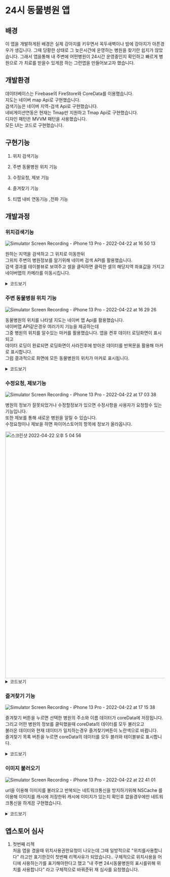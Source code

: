 # 24시 동물병원 앱

## 배경
이 앱을 개발하게된 배경은 실제 강아지를 키우면서 꼭두새벽이나 밤에 강아지가 아픈경우가 생깁니다. 그때 당황한 상태로 그 늦은시간에 운영하는 병원을 찾기란 쉽지가 않았습니다. 그래서 앱을통해 내 주변에 어떤병원이 24시간 운영중인지 확인하고 빠르게 병원으로 가 치료를 받을수 있게끔 하는 그런앱을 만들어보고자 했습니다.    

   
## 개발환경
데이터베이스는 Firebase의 FireStore와 CoreData를 이용했습니다.   
지도는 네이버 map Api로 구현했습니다.   
검색기능은 네이버 지역-검색 Api로 구현했습니다.    
네비게이션연동은 현재는 Tmap만 지원하고 Tmap Api로 구현했습니다.   
디자인 패턴은 MVVM 패턴을 사용했습니다.   
모든 UI는 코드로 구현했습니다.   


## 구현기능
1. 위치 검색기능   
   
2. 주변 동물병원 위치 기능   
   
3. 수정요청, 제보 기능   
   
4. 즐겨찾기 기능   
   
5. 티맵 내비 연동기능 ,전화 기능    
   

## 개발과정



### 위치검색기능

![Simulator Screen Recording - iPhone 13 Pro - 2022-04-22 at 16 50 13](https://user-images.githubusercontent.com/93653997/164642882-f7b2a238-42f7-4bfe-afe1-63faf7a6966f.gif)


원하는 지역을 검색하고 그 위치로 이동한뒤   
그위치 주변의 병원정보를 알기위해 네이버 검색 API를 활용했습니다.   
검색 결과를 테이블뷰로 보여주고 셀을 클릭하면 클릭한 셀의 해당지역 좌표값을 가지고   
네이버맵의 카메라를 이동시킵니다.   
<details>
<summary>코드보기</summary>

네이버 검색 결과를 URL세션을 이용해 JSON형태로 받아와 모델로 만드는 코드  

```swift
static func fetchSearchService(queryValue: String, compltion: @escaping (Result<[SearchModel], Error>) -> Void) {
        DispatchQueue.global(qos: .default).async {
            let clientID = "AZNe9xs00tGIlUvyHPXj"
            let secretID = "XbdL_MZyWc"
            
            let query = "https://openapi.naver.com/v1/search/local.json?query=\(queryValue)&display=10&start=1&sort=random"
            
            guard let encodedQuery = query.addingPercentEncoding(withAllowedCharacters: NSCharacterSet.urlQueryAllowed) else {return}
            
            guard let url = URL(string: encodedQuery) else {return}
            
            var requestURL = URLRequest(url: url)
            
            requestURL.addValue(clientID, forHTTPHeaderField: "X-Naver-Client-Id")
            requestURL.addValue(secretID, forHTTPHeaderField: "X-Naver-Client-Secret")
            
            URLSession.shared.dataTask(with: requestURL) { data, respones, error in
                if error != nil {
                    compltion(.failure(error!))
                    return
                }
                
                guard let data = data else {
                    return
                }
                
                do {
                    let decodeData = try JSONDecoder().decode(SearchModelList.self, from: data)
                    let searhModels = decodeData.items.map {
                        SearchModel(name: $0.title, address: $0.roadAddress, x: $0.mapx, y: $0.mapy)
                    }
                    compltion(.success(searhModels))
                } catch {
                }
            }.resume()
        }
        
    }
}

```

받아온 모델을 통해 뷰에 보여줄 Viewmodel 코드   
데이터를 받기 시작한 시점과 끝난시점을 알기위해    
loddingStart와 lodingEnd 를만들었고    
이로인해 받아오는중의 로딩뷰를 표시했음    
델리게이트 패턴으로 HomeViewController에 lating값을 전달하고   
그 값을 이용해 카메라를 이동시켰음

```swift
final class SearchViewModel {
    
    var models : [SearchModel] = []
    
    var loddingStart: () -> Void = {}
    
    var lodingEnd: () -> Void = {}
    
    func count() -> Int {
        return models.count
    }
    
    func name(index: Int) -> String {
        return models[index].name.components(separatedBy: ["b","/","<",">"]).joined()
    }
    
    func address(index: Int) -> String {
        return models[index].address
    }
    
    func lating(index: Int) -> NMGLatLng {
        guard let xInt = Int(models[index].x) else {return NMGLatLng()}
        guard let yInt = Int(models[index].y) else {return NMGLatLng()}
        let xDouble = Double(xInt)
        let yDouble = Double(yInt)
        let tm = NMGTm128(x: xDouble, y: yDouble)
        let lating = tm.toLatLng()
        return lating
    }
    
    func fetch(searhText: String) {
        loddingStart()
        SearchService.fetchSearchService(queryValue: searhText) { [weak self] result in
             switch result {
             case .success(let models):
                 self?.models = models
                 self?.lodingEnd()
             case .failure(_):
                 self?.lodingEnd()
             }
        }
    }
}





```

델리게이트 패턴

```swift
protocol SearchViewDelegate: AnyObject {
    func locationData(lating: NMGLatLng)
}

func tableView(_ tableView: UITableView, didSelectRowAt indexPath: IndexPath) {
        guard let lating = searchViewModel?.lating(index: indexPath.row) else {return}
        delegate?.locationData(lating: lating)
        navigationController?.popViewController(animated: true)
        
        
    }
```
</details>




   
### 주변 동물병원 위치 기능    
![Simulator Screen Recording - iPhone 13 Pro - 2022-04-22 at 16 29 26](https://user-images.githubusercontent.com/93653997/164627998-dbfbf64c-405d-46d4-a186-9052abed6be2.gif)


동물병원의 위치를 나타낼 지도는 네이버 맵 Api를 활용했습니다.    
네이버맵 API같은경우 여러가지 기능을 제공하는데       
그중 병원의 위치를 알수있는 마커를 활용했습니다.
앱을 켠후 데이터 로딩화면이 표시되고   
데이터 로딩이 완료되면 로딩화면이 사라진후에 받아온 데이터를 반복문을 활용해 마커로 표시합니다.   
그럼 결과적으로 화면에 모든 동물병원의 위치가 마커로 표시됩니다.
<details>
<summary>코드보기</summary>

파이어베이스에서 데이터를 받아와 모델로 만드는 Service 코드

```swift
struct HospitalService {
    static func fetchHospital(compltion: @escaping (Result<[HospitalModel],Error>) -> Void) {
        let db = Firestore.firestore().collection("hospital")
        db.getDocuments() { snapshot, error in
            if let error = error {
                compltion(.failure(error))
                return
            }
            guard let doc = snapshot?.documents else {return}
            let model = doc.map {
                HospitalModel(dic: $0.data())
            }
            compltion(.success(model))
        }
    }
}
```
  
ViewModel 코드   
데이터를 받은게 끝나는 시점을 알기위해 만든 lodingEnd   
이 클로져를 이용해 로딩이 끝난 시점에 뷰를 보여줌   

```swift
final class HospitalViewModel {
    

    var models: [HospitalModel] = []
    
    var lodingEnd: () -> Void = {}
    
    func fetch() {
        HospitalService.fetchHospital { [weak self] result in
            switch result {
            case .success(let model):
                self?.models = model
                self?.lodingEnd()
            case .failure(_):
                self?.lodingEnd()
            }
        }
    }
}

```

이 viewModel을 이용해 반복문을 통해 마커를 생성하는 코드   
viewModel에서 만든 lodingEnd 클료져가 호출되면 아래 함수가 호출됨   

```swift
private func lodingViewOFF() {
        //네이버 공식문서에서 같은 이미지를 쓰는경우 오버레이 이미지를 하나만 생성해서 사용해야한다고 합니다.
        let image = NMFOverlayImage(name: "마커이미지")
        loadingView.removeFromSuperview()
        DispatchQueue.global(qos: .default).async { [weak self] in
            for models in self!.hospitalViewModel.models {
                let marker = NMFMarker()
                marker.iconImage = image
                marker.position = NMGLatLng(lat: models.x, lng: models.y)
                marker.width = 40
                marker.height = 60
                marker.touchHandler = { [weak self] (ovrlay: NMFOverlay) -> Bool in
                    self?.marker.mapView = nil
                    self?.containerView.viewModel = DetailViewModel(model: models)
                    self?.animatePresentContainer()
                    self?.selectCameraZoom()
                    let camUpdate = NMFCameraUpdate(scrollTo: NMGLatLng(lat: models.x, lng: models.y))
                    self?.naverMapView.moveCamera(camUpdate)
                    return true
                }
                DispatchQueue.main.async { [weak self] in
                    marker.mapView = self?.naverMapView
                }
            }
        }
    }
```
</details>



### 수정요청, 제보기능

![Simulator Screen Recording - iPhone 13 Pro - 2022-04-22 at 17 03 38](https://user-images.githubusercontent.com/93653997/164645152-cef8e7a0-2c26-49fc-ab2a-729c620fc962.gif)


병원의 정보가 잘못되었거나 수정할정보가 있으면 수정사항을 사용자가 요청할수 있는 기능입니다.   
또한 제보를 통해 새로운 병원을 알릴 수 있습니다.     
수정요청이나 제보을 하면 파이어스토어의 항목에 정보가 올라옵니다.   

<img width="779" alt="스크린샷 2022-04-22 오후 5 04 56" src="https://user-images.githubusercontent.com/93653997/164645445-aaefcce1-3dae-4baa-87c7-5142670c9d74.png">

   
<details>
<summary>코드보기</summary>


제보, 수정요청 서비스 코드
```swift
struct EditService {
    static func uploadEditData(type: String, name: String, text: String,compliton: @escaping (Error?) -> Void) {
        let db = Firestore.firestore().collection(type)
        db.document().setData(["병원이름": name,"수정내용" : text]) { error in
            compliton(error)
        }
    }
    
    static func report(name: String, address: String, compltion: @escaping (Error?) -> Void) {
        let db = Firestore.firestore().collection("새로운 병원 제보")
        db.document().setData(["병원이름": name,"위치" : address]) { error in
            compltion(error)
        }
    }
}
```

</details>


### 즐겨찾기 기능

![Simulator Screen Recording - iPhone 13 Pro - 2022-04-22 at 17 15 38](https://user-images.githubusercontent.com/93653997/164647188-ed97da58-db2d-4028-a9ca-371108a50b31.gif)

즐겨찾기 버튼을 누르면 선택한 병원의 주소와 이름 데이터가 coreData에 저장됩니다.   
그리고 어떤 병원의 정보를 클릭했을때 coreData의 데이터를 모두 불러오고   
불러온 데이터와 현재 데이터가 일치하는경우 즐겨찾기버튼이 노란색으로 바뀝니다.   
즐겨찾기 목록 버튼을 누르면 coreData의 데이터를 모두 블러와 테이블뷰로 표시합니다.   

<details>
<summary>코드보기</summary>

코어데이터의 CRD 코드입니다.
```swift
struct CoreDataService {
    
  static let context = (UIApplication.shared.delegate as! AppDelegate).persistentContainer.viewContext
    
    static func uploadCoreData(name: String, address: String) {
        let model = Favorite(context: context)
        model.name = name
        model.address = address
        do {
            try context.save()
        } catch {
        }
    }
    
    static func loadCoreData(compltion: @escaping ([Favorite]) -> Void) {
        let request : NSFetchRequest<Favorite> = Favorite.fetchRequest()
        do {
            let model = try context.fetch(request)
            compltion(model)
        } catch {
        }
    }
    
    static func deleteCoreData(model: Favorite) {
        context.delete(model)
        do {
           try context.save()
        } catch {
        }
    }
}

```

즐겨찾기 ViewModel과 현재보고있는 ViewModel을 비교해서 즐겨찾기버튼을 노란색으로 설정하는 코드입니다

```swift
private func fetchFavorite(image: UIImageView) {
         guard let viewModel = viewModel else {return}
        favoriteviewModel.fetch()
        for model in favoriteviewModel.coreDataModels {
            if model.name == viewModel.name {
                currentFavorite = true
                image.tintColor = .yellow
                break
            } else {
                currentFavorite = false
                image.tintColor = .white
            }
        }
     }
```

</details>


### 이미지 불러오기
   
![Simulator Screen Recording - iPhone 13 Pro - 2022-04-22 at 22 41 01](https://user-images.githubusercontent.com/93653997/164726088-1f49c35f-7b84-466d-b2b5-529f5f7cbfa8.gif)


url을 이용해 이미지를 불러오고 반복되는 네트워크통신을 방지하기위해 NSCache 를 이용해 이미지를 캐시에 저장한뒤 캐시에 이미지가 있는지 확인후 없을경우에만 네트워크통신을 하게끔 구현했습니다. 

<details>
<summary>코드보기</summary>

```swift
var imageCache = NSCache<NSString, UIImage>()

struct ImageLoader {
    static func fetchImage(url: String, compliton: @escaping (UIImage) -> Void) {
        
        DispatchQueue.global(qos: .default).async {
            let cachedKey =  NSString(string: url)
            //이미지가 캐시에 있는지 확인
            //캐시에 이미지가 있으면 이미지를 바로 전달
            if let cachedImage = imageCache.object(forKey: cachedKey) {
                compliton(cachedImage)
                return
            }
        
        //없는 경우 url통신 시작
        guard let url = URL(string: url) else {return}
        
        URLSession.shared.dataTask(with: url) { data, respones, error in
            if error != nil {
                guard let image = UIImage(named: "이미지가없습니다") else {return}
                compliton(image)
                return
            }
            
            guard let imageData = data else {return}
            
            guard let photoImage = UIImage(data: imageData) else {return}
            
            //그리고 캐시에 넣어줌 그럼 다음부터는 url 통신을 안해도됨
            imageCache.setObject(photoImage, forKey: cachedKey)
            
            
            compliton(photoImage)
        }.resume()
        }
    }
}
```


</details>


## 앱스토어 심사
1. 첫번째 리젝   
처음 앱을 켰을때 위치사용권한요청이 나오는데 그때 일방적으로 "위치를사용합니다" 라고만 표기한것이 첫번째 리젝사유가 되었습니다.. 구체적으로 위치사용을 어디에 사용하는가를 표기해야한다고 했고 "내 주변 24시동물병원의 표시를위해 위치를 사용합니다" 라고 구체적으로 바꿔준뒤 재 심사를 요청했습니다.


